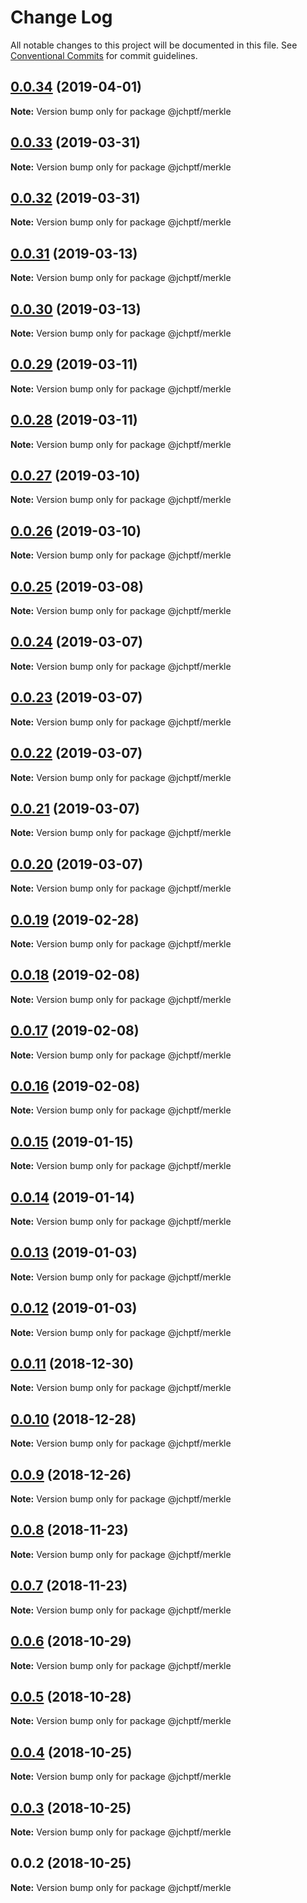 # Change Log

All notable changes to this project will be documented in this file.
See [Conventional Commits](https://conventionalcommits.org) for commit guidelines.

## [0.0.34](https://github.com/jheinnic/portfolio-monorepo/compare/@jchptf/merkle@0.0.33...@jchptf/merkle@0.0.34) (2019-04-01)

**Note:** Version bump only for package @jchptf/merkle





## [0.0.33](https://github.com/jheinnic/portfolio-monorepo/compare/@jchptf/merkle@0.0.32...@jchptf/merkle@0.0.33) (2019-03-31)

**Note:** Version bump only for package @jchptf/merkle





## [0.0.32](https://github.com/jheinnic/portfolio-monorepo/compare/@jchptf/merkle@0.0.31...@jchptf/merkle@0.0.32) (2019-03-31)

**Note:** Version bump only for package @jchptf/merkle





## [0.0.31](https://github.com/jheinnic/portfolio-monorepo/compare/@jchptf/merkle@0.0.30...@jchptf/merkle@0.0.31) (2019-03-13)

**Note:** Version bump only for package @jchptf/merkle





## [0.0.30](https://github.com/jheinnic/portfolio-monorepo/compare/@jchptf/merkle@0.0.29...@jchptf/merkle@0.0.30) (2019-03-13)

**Note:** Version bump only for package @jchptf/merkle





## [0.0.29](https://github.com/jheinnic/portfolio-monorepo/compare/@jchptf/merkle@0.0.28...@jchptf/merkle@0.0.29) (2019-03-11)

**Note:** Version bump only for package @jchptf/merkle





## [0.0.28](https://github.com/jheinnic/portfolio-monorepo/compare/@jchptf/merkle@0.0.27...@jchptf/merkle@0.0.28) (2019-03-11)

**Note:** Version bump only for package @jchptf/merkle





## [0.0.27](https://github.com/jheinnic/portfolio-monorepo/compare/@jchptf/merkle@0.0.26...@jchptf/merkle@0.0.27) (2019-03-10)

**Note:** Version bump only for package @jchptf/merkle





## [0.0.26](https://github.com/jheinnic/portfolio-monorepo/compare/@jchptf/merkle@0.0.25...@jchptf/merkle@0.0.26) (2019-03-10)

**Note:** Version bump only for package @jchptf/merkle





## [0.0.25](https://github.com/jheinnic/portfolio-monorepo/compare/@jchptf/merkle@0.0.24...@jchptf/merkle@0.0.25) (2019-03-08)

**Note:** Version bump only for package @jchptf/merkle





## [0.0.24](https://github.com/jheinnic/portfolio-monorepo/compare/@jchptf/merkle@0.0.23...@jchptf/merkle@0.0.24) (2019-03-07)

**Note:** Version bump only for package @jchptf/merkle





## [0.0.23](https://github.com/jheinnic/portfolio-monorepo/compare/@jchptf/merkle@0.0.22...@jchptf/merkle@0.0.23) (2019-03-07)

**Note:** Version bump only for package @jchptf/merkle





## [0.0.22](https://github.com/jheinnic/portfolio-monorepo/compare/@jchptf/merkle@0.0.21...@jchptf/merkle@0.0.22) (2019-03-07)

**Note:** Version bump only for package @jchptf/merkle





## [0.0.21](https://github.com/jheinnic/portfolio-monorepo/compare/@jchptf/merkle@0.0.20...@jchptf/merkle@0.0.21) (2019-03-07)

**Note:** Version bump only for package @jchptf/merkle





## [0.0.20](https://github.com/jheinnic/portfolio-monorepo/compare/@jchptf/merkle@0.0.19...@jchptf/merkle@0.0.20) (2019-03-07)

**Note:** Version bump only for package @jchptf/merkle





## [0.0.19](https://github.com/jheinnic/portfolio-monorepo/compare/@jchptf/merkle@0.0.18...@jchptf/merkle@0.0.19) (2019-02-28)

**Note:** Version bump only for package @jchptf/merkle





## [0.0.18](https://github.com/jheinnic/portfolio-monorepo/compare/@jchptf/merkle@0.0.16...@jchptf/merkle@0.0.18) (2019-02-08)

**Note:** Version bump only for package @jchptf/merkle





## [0.0.17](https://github.com/jheinnic/portfolio-monorepo/compare/@jchptf/merkle@0.0.16...@jchptf/merkle@0.0.17) (2019-02-08)

**Note:** Version bump only for package @jchptf/merkle





## [0.0.16](https://github.com/jheinnic/portfolio-monorepo/compare/@jchptf/merkle@0.0.15...@jchptf/merkle@0.0.16) (2019-02-08)

**Note:** Version bump only for package @jchptf/merkle





## [0.0.15](https://github.com/jheinnic/portfolio-monorepo/compare/@jchptf/merkle@0.0.14...@jchptf/merkle@0.0.15) (2019-01-15)

**Note:** Version bump only for package @jchptf/merkle





## [0.0.14](https://github.com/jheinnic/portfolio-monorepo/compare/@jchptf/merkle@0.0.13...@jchptf/merkle@0.0.14) (2019-01-14)

**Note:** Version bump only for package @jchptf/merkle





## [0.0.13](https://github.com/jheinnic/portfolio-monorepo/compare/@jchptf/merkle@0.0.12...@jchptf/merkle@0.0.13) (2019-01-03)

**Note:** Version bump only for package @jchptf/merkle





## [0.0.12](https://github.com/jheinnic/portfolio-monorepo/compare/@jchptf/merkle@0.0.11...@jchptf/merkle@0.0.12) (2019-01-03)

**Note:** Version bump only for package @jchptf/merkle





## [0.0.11](https://github.com/jheinnic/portfolio-monorepo/compare/@jchptf/merkle@0.0.10...@jchptf/merkle@0.0.11) (2018-12-30)

**Note:** Version bump only for package @jchptf/merkle





## [0.0.10](https://github.com/jheinnic/portfolio-monorepo/compare/@jchptf/merkle@0.0.9...@jchptf/merkle@0.0.10) (2018-12-28)

**Note:** Version bump only for package @jchptf/merkle





## [0.0.9](https://github.com/jheinnic/portfolio-monorepo/compare/@jchptf/merkle@0.0.7...@jchptf/merkle@0.0.9) (2018-12-26)

**Note:** Version bump only for package @jchptf/merkle





## [0.0.8](https://github.com/jheinnic/portfolio-monorepo/compare/@jchptf/merkle@0.0.7...@jchptf/merkle@0.0.8) (2018-11-23)

**Note:** Version bump only for package @jchptf/merkle





## [0.0.7](https://github.com/jheinnic/portfolio-monorepo/compare/@jchptf/merkle@0.0.6...@jchptf/merkle@0.0.7) (2018-11-23)

**Note:** Version bump only for package @jchptf/merkle





## [0.0.6](https://github.com/jheinnic/portfolio-monorepo/compare/@jchptf/merkle@0.0.5...@jchptf/merkle@0.0.6) (2018-10-29)

**Note:** Version bump only for package @jchptf/merkle





## [0.0.5](https://github.com/jheinnic/portfolio-monorepo/compare/@jchptf/merkle@0.0.4...@jchptf/merkle@0.0.5) (2018-10-28)

**Note:** Version bump only for package @jchptf/merkle





## [0.0.4](https://github.com/jheinnic/portfolio-monorepo/compare/@jchptf/merkle@0.0.3...@jchptf/merkle@0.0.4) (2018-10-25)

**Note:** Version bump only for package @jchptf/merkle





## [0.0.3](https://github.com/jheinnic/portfolio-monorepo/compare/@jchptf/merkle@0.0.2...@jchptf/merkle@0.0.3) (2018-10-25)

**Note:** Version bump only for package @jchptf/merkle





## 0.0.2 (2018-10-25)

**Note:** Version bump only for package @jchptf/merkle
